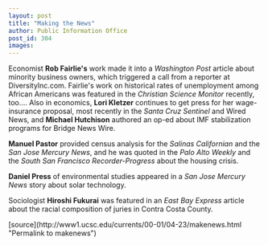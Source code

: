 ```yaml
---
layout: post
title: "Making the News"
author: Public Information Office
post_id: 304
images:
---
```


<p>
  Economist <b>Rob Fairlie's</b> work made it into a <i>Washington Post</i> article about minority business owners, which triggered a call from a reporter at DiversityInc.com. Fairlie's work on historical rates of unemployment among African Americans was featured in the <i>Christian Science Monitor</i> recently, too.... Also in economics, <b>Lori Kletzer</b> continues to get press for her wage-insurance proposal, most recently in the <i>Santa Cruz Sentinel</i> and Wired News, and <b>Michael Hutchison</b> authored an op-ed about IMF stabilization programs for Bridge News Wire.
</p>
<p>
  <b>Manuel Pastor</b> provided census analysis for the <i>Salinas Californian</i> and the <i>San Jose Mercury News</i>, and he was quoted in the <i>Palo Alto Weekly</i> and the <i>South San Francisco Recorder-Progress</i> about the housing crisis.
</p>
<p>
  <b>Daniel Press</b> of environmental studies appeared in a <i>San Jose Mercury News</i> story about solar technology.
</p>
<p>
  Sociologist <b>Hiroshi Fukurai</b> was featured in an <i>East Bay Express</i> article about the racial composition of juries in Contra Costa County.<br>
  </p>
[source](http://www1.ucsc.edu/currents/00-01/04-23/makenews.html "Permalink to makenews")
